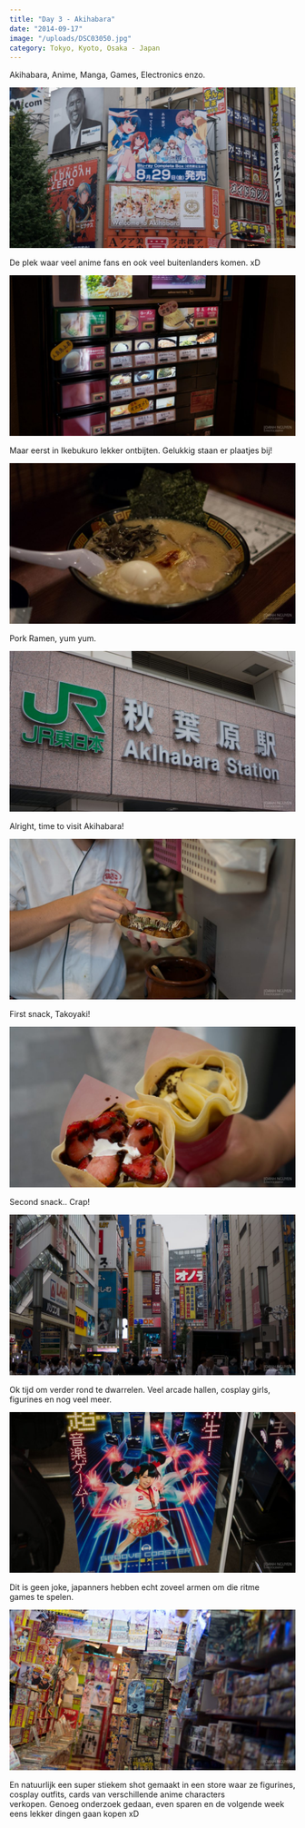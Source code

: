 ```yaml
---
title: "Day 3 - Akihabara"
date: "2014-09-17"
image: "/uploads/DSC03050.jpg"
category: Tokyo, Kyoto, Osaka - Japan
---
```


Akihabara, Anime, Manga, Games, Electronics enzo.

![DSC03069](/uploads/DSC03069-1024x575.jpg)

De plek waar veel anime fans en ook veel buitenlanders komen. xD

![DSC03024](/uploads/DSC03024-1024x575.jpg)

Maar eerst in Ikebukuro lekker ontbijten. Gelukkig staan er plaatjes bij!

![DSC03023](/uploads/DSC03023-1024x575.jpg)

Pork Ramen, yum yum.

![DSC03027](/uploads/DSC03027-1024x575.jpg)

Alright, time to visit Akihabara!

![DSC03057](/uploads/DSC03057-1024x575.jpg)

First snack, Takoyaki!

![DSC03062](/uploads/DSC03062-1024x575.jpg)

Second snack.. Crap!

![DSC03084](/uploads/DSC03084-1024x575.jpg)

Ok tijd om verder rond te dwarrelen. Veel arcade hallen, cosplay girls, figurines en nog veel meer.

![DSC03031](/uploads/DSC03031-1024x575.jpg)

Dit is geen joke, japanners hebben echt zoveel armen om die ritme games te spelen.

![DSC03050](/uploads/DSC03050-1024x575.jpg)

En natuurlijk een super stiekem shot gemaakt in een store waar ze figurines, cosplay outfits, cards van verschillende anime characters verkopen. Genoeg onderzoek gedaan, even sparen en de volgende week eens lekker dingen gaan kopen xD
